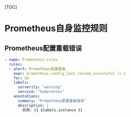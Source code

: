 [TOC]

# Prometheus自身监控规则

## Prometheus配置重载错误
```yaml
- name: Prometheus-rules
  rules:
  - alert: Prometheus配置重载
    expr: prometheus_config_last_reload_successful != 1
    for: 5m
    labels:
      serverity: "warning"
      service: "kubernetes"
    annotations:
      summary: "Prometheus配置重载错误"
      description: |
        实例: {{ $labels.instance }}
```
